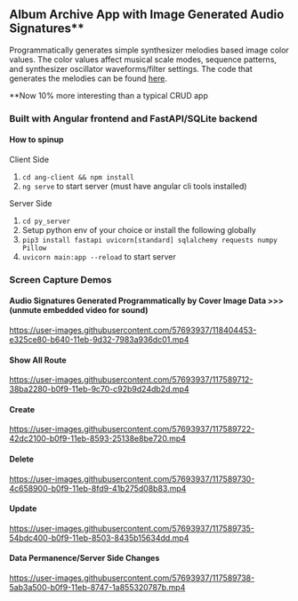 ## Album Archive App with Image Generated Audio Signatures\*\*

Programmatically generates simple synthesizer melodies based image color values. The color values affect musical scale modes, sequence patterns, and synthesizer oscillator waveforms/filter settings. The code that generates the melodies can be found [here](https://github.com/bh247484/album-archivist/blob/master/ang-client/src/app/album-card/album-card.component.ts).

\*\*Now 10% more interesting than a typical CRUD app

### Built with Angular frontend and FastAPI/SQLite backend

#### How to spinup

Client Side
1. `cd ang-client && npm install`
2. `ng serve` to start server (must have angular cli tools installed)

Server Side
1. `cd py_server`
2. Setup python env of your choice or install the following globally
3. `pip3 install fastapi uvicorn[standard] sqlalchemy requests numpy Pillow`
4. `uvicorn main:app --reload` to start server

### Screen Capture Demos

#### Audio Signatures Generated Programmatically by Cover Image Data >>> (unmute embedded video for sound)

https://user-images.githubusercontent.com/57693937/118404453-e325ce80-b640-11eb-9d32-7983a936dc01.mp4

#### Show All Route
https://user-images.githubusercontent.com/57693937/117589712-38ba2280-b0f9-11eb-9c70-c92b9d24db2d.mp4

#### Create
https://user-images.githubusercontent.com/57693937/117589722-42dc2100-b0f9-11eb-8593-25138e8be720.mp4

#### Delete
https://user-images.githubusercontent.com/57693937/117589730-4c658900-b0f9-11eb-8fd9-41b275d08b83.mp4

#### Update
https://user-images.githubusercontent.com/57693937/117589735-54bdc400-b0f9-11eb-8503-8435b15634dd.mp4

#### Data Permanence/Server Side Changes
https://user-images.githubusercontent.com/57693937/117589738-5ab3a500-b0f9-11eb-8747-1a855320787b.mp4
